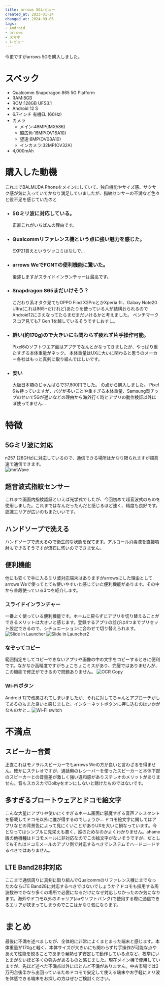 ```yaml
---
title: arrows 5Gレビュー
created_at: 2023-01-24
changed_at: 2024-09-05
tags:
- Android
- arrows
- スマホ
- レビュー
---
```


今更ですがarrows 5Gを購入しました。

# スペック
 - Qualcomm Snapdragon 865 5G Platform
 - RAM:8GB
 - ROM:128GB UFS3.1
 - Android 12 S
 - 6.7インチ 有機EL (60Hz)
 - カメラ
   - メイン:48MP(IMX586)
   - 超広角:16MP(OV16A10)
   - 望遠:8MP(OV08A10)
   - インカメラ:32MP(OV32A)
 - 4,000mAh


# 購入した動機
これまでBALMUDA Phoneをメインにしていて、独自機能やサイズ感、サクサク感が気に入っていてかなり満足していましたが、指紋センサーの不満など色々と役不足を感じていたのと
- ### 5Gミリ波に対応している。
  正直これがいちばんの理由です。
- ### Qualcommリファレンス機という点に強い魅力を感じた。
  EXP21買えというツッコミはなしで...
- ### arrows WeでFCNTの便利機能に驚いた。
  後述しますがスライドインランチャーは最高です。
- ### Snapdragon 865まだいけそう？
  こだわり系オタク見てもOPPO Find X2ProとかXperia 1II、Galaxy Note20 Ultra(これは865+だけれど)あたりを使っている人が結構おられるのでAndroid12にさえなってたらまだまだいけるかと考えました。
  ベンチマークスコア見ても7 Gen 1を越しているそうですしおすし。
- ### 軽い(約170g)ので大きいにも関わらず疲れず片手操作可能。
  Pixel6のソフトウエア面はアプデでなんとかなってきましたが、やっぱり重たすぎる本体重量がネック。
  本体重量はUXに大いに関わると思うのメーカー各社はもっと真剣に取り組んでほしいです。
- ### 安い
  大阪日本橋のじゃんぱらで37,800円でした。
  の点から購入しました。
Pixel 6も持っていますが、バグが多いことや重すぎる本体重量、Samsung製チップのせいで5Gが遅いなどの理由から海外行く時とアプリの動作検証以外ほぼ使ってません...

# 特徴
## 5Gミリ波に対応
n257 (28GHz)に対応しているので、通信できる場所はかなり限られますが超高速で通信できます。<br>
![mmWave](https://lh3.googleusercontent.com/63ZVUuoQ8hV3u77EZOT9e8Qhd2KbmdDBY8mkq50k4gZ7IxTxYsZvYQK8iMVi24M4NAgl8bOZX3OcaDjmZVeSnsOIQKjoVNnwdv4zxEQNriJv-CWcgACniEVkk0_Mwz0YZ-o0iWiVP6I=w2400)
##  超音波式指紋センサー
これまで画面内指紋認証といえば光学式でしたが、今回初めて超音波式のものを使用しました。これまではなんだったんだと感じるほど速く、精度も良好です。認識エリアが広いのもまたいいです。
## ハンドソープで洗える
ハンドソープで洗えるので衛生的な状態を保てます。アルコール消毒液を直接噴射もできるそうですが流石に怖いのでできません。
## 便利機能
他にも安くで手に入るミリ波対応端末はありますがarrowsにした理由としてarrows Weで使ってとても使いやすいと感じていた便利機能があります。その中から普段使っている3つを紹介します。
### スライドインランチャー
一番よく使っている便利機能です。ホームに戻らずにアプリを切り替えることができるメリットは大きいと感じます。登録するアプリの並びは4つまでプリセット設定できるので、シチュエーションに合わせて切り替えられます。
![Slide in Launcher](https://lh3.googleusercontent.com/sJlpTQ2ekvxeRb5084FSiliT50LfpkZzG3x8NBFsI8FGW2ZW4VX90UokzIpgvcyYMyAX5dScRLMD9DifQXxphN0bBVpRR5NKUOZTBOP3MqfL2vvjIslFgTBGF87w123yxCSW21oQY4A=w2400)
![Slide in Launcher2](https://lh3.googleusercontent.com/HsXH5Bz-j0aL7sbPpR96NFJIwVUHTZNd40Bcg7i5Pu4ogLj7o9N9N9N-OSJtk8UzmSmKz3H0C7VCwqXCSCNA9JKe53jj184e0Uei-OUvFPVi6lrH-7PEkpFeiA0BRqfIycbvgLeY2Sk=w2400)
### なぞってコピー
範囲指定をしてコピーできないアプリや画像の中の文字をコピーするときに便利です。なかなか高精度ですがちょこちょこミスがあり、完璧ではありませんが、この機能で修正ができるので問題ありません。
![OCR Copy](https://lh3.googleusercontent.com/yvDkFwiNEmV5hbpmYJEWHxsoK9WGZfVJyqBS9BN_O6sSqNL42bf4sB2kGDLs08BgANn1ycUdbxgeO5izGLC2eX25o3SHZSdFuMMLx0qYYxkos6PuyW0vbyTZLHLj-YEwGxFnZ2Pxerw=w2400)
### Wi-Fiボタン
Android 12で改悪されてしまいましたが、それに対してちゃんとアプローチがしてあるのもまた良いと感じました。インターネットボタンに押し込むのはいかがなものかと...
![Wi-Fi switch](https://lh3.googleusercontent.com/oWXjAoLmn87TjoyjmsoGqVL6PoKGQf51nLuVEP2d8NLumAuVz8NZhulNX-62cqYR_MyN5-2Li4Juq1cFcryF5gfUrx-LxDcYLrYJp_zguKhxKlWIM7wKWljQQhVGvPTI7iGPRLHqX00=w2400)

# 不満点
## スピーカー音質
正直これはモノラルスピーカーでもarrows Weの方が良いと言わざるを得ません。確かにステレオですが、通話用のレシーバーを使ったスピーカーと本体下部のスピーカーとの音量差が激しく強い違和感がありステレオのメリットがありません。音もスカスカでDolbyをオンにしないと聴けたものではないです。
## 多すぎるブロートウェアとドコモ絵文字
こんな大量にアプリや使いにくすぎるホーム画面に邪魔すぎる音声アシスタントを搭載してドコモ以外に誰が得するのでしょうか... ドコモ絵文字に関してはアプリなどの背景色によって見にくいことがありUXを大いに損なっています。今となってはシンプルに見栄えも悪く、誰のためなのかよくわかりません。ahamo版の他機種はドコモメールに非対応なのでこの絵文字がないそうですが、だとしてもそれはドコモメールのアプリ側で対応するべきでシステムでハードコードするべきではありません。 
## LTE Band28非対応
ここまで通信周りに真剣に取り組んでQualcommのリファレンス機にまでなったのならLTE Band28に対応するべきではないでしょうか？ドコモも採用する周波数帯でかなり多くの場所で必要になるだけになぜ対応しなかったのか気になります。海外やドコモ以外のキャリア(auやソフトバンク)で使用する際に通信できるエリアが狭まってしまうのでここはかなり気になります。

# まとめ
最後に不満を述べましたが、全体的に非常によくまとまった端末と感じます。本体重量が170gと軽く、本体サイズが大きいにも関わらず片手操作が可能な点やあえて性能を絞ることであまり発熱せず安定して動作している点など、枚挙にいとまがないほど多くの強みがあるものと感じました。現在メイン機で使用していますが、先ほど述べた不満点以外にほとんど不満がありません。中古市場では3万円台後半から出回っているためドコモで安定して使える端末やお手軽にミリ波を体感できる端末をお探しの方はぜひご検討ください。